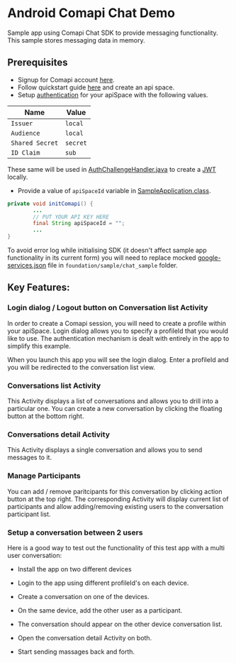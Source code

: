 # Android Comapi Chat Demo
Sample app using Comapi Chat SDK to provide messaging functionality. This sample stores messaging data in memory.

## Prerequisites

- Signup for Comapi account [here](http://www.comapi.com).
- Follow quickstart guide [here](http://docs.comapi.com/docs/quick-start) and create an api space.
- Setup [authentication](http://docs.comapi.com/docs/channel-setup-app-messaging) for your apiSpace with the following values.

| Name | Value |
| -----------| ----- |
| `Issuer`   |  `local`| 
| `Audience` |  `local`| 
| `Shared Secret` |  `secret`| 
| `ID Claim` |  `sub`| 

These same will be used in [AuthChallengeHandler.java](https://github.com/comapi/comapi-sdk-android-samples/blob/master/foundation/sample/chat_sample/src/main/java/com/comapi/sample/comapi/AuthChallengeHandler.java) to create a [JWT](https://jwt.io/introduction/) locally.

- Provide a value of `apiSpaceId` variable in [SampleApplication.class](https://github.com/comapi/comapi-sdk-android-samples/blob/master/foundation/sample/chat_sample/src/main/java/com/comapi/sample/SampleApplication.java).
```java
private void initComapi() {
        ...
        // PUT YOUR API KEY HERE
        final String apiSpaceId = "";
        ...
}
```

To avoid error log while initialising SDK (it doesn't affect sample app functionality in its current form) you will need to replace mocked [google-services.json](https://support.google.com/firebase/answer/7015592?hl=en) file in `foundation/sample/chat_sample` folder.

## Key Features:

### Login dialog / Logout button on Conversation list Activity
In order to create a Comapi session, you will need to create a profile within your apiSpace. Login dialog allows you to specify a profileId that you would like to use. The authentication mechanism is dealt with entirely in the app to simplify this example.

When you launch this app you will see the login dialog. Enter a profileId and you will be redirected to the conversation list view.

### Conversations list Activity

This Activity displays a list of conversations and allows you to drill into a particular one. 
You can create a new conversation by clicking the floating button at the bottom right.

### Conversations detail Activity

This Activity displays a single conversation and allows you to send messages to it. 

### Manage Participants

You can add / remove paritcipants for this conversation by clicking action button at the top right. The corresponding Activity will display current list of participants and allow adding/removing existing users to the conversation participant list.

### Setup a conversation between 2 users

Here is a good way to test out the functionality of this test app with a multi user conversation:

- Install the app on two different devices

- Login to the app using different profileId's on each device.

- Create a conversation on one of the devices.

- On the same device, add the other user as a participant.

- The conversation should appear on the other device conversation list.

- Open the conversation detail Activity on both.

- Start sending massages back and forth.